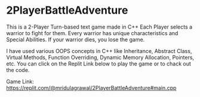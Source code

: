 # 2PlayerBattleAdventure

This is a 2-Player Turn-based text game made in C++
Each Player selects a warrior to fight for them. Every warrior has unique characteristics and Special Abilities.
If your warrior dies, you lose the game. 

I have used various OOPS concepts in C++ like Inheritance, Abstract Class, Virtual Methods, Function Overriding, Dynamic Memory Allocation, Pointers, etc. You can click on the Replit Link below to play the game or to chack out the code.

Game Link: https://replit.com/@mridulagrawal/2PlayerBattleAdventure#main.cpp
